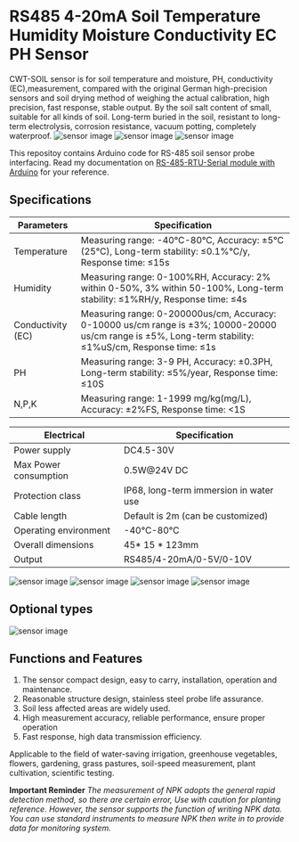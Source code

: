 # RS485 4-20mA Soil Temperature Humidity Moisture Conductivity EC PH Sensor
CWT-SOIL sensor is for soil temperature and moisture, PH, conductivity (EC),measurement, compared with the original German high-precision sensors and soil drying method of weighing the actual calibration, high precision, fast response, stable output. By the soil salt content of small, suitable for all kinds of soil. Long-term buried in the soil, resistant to long-term electrolysis, corrosion resistance, vacuum potting, completely waterproof.
![sensor image](https://ae01.alicdn.com/kf/Sed84b0234a19468eafec0b26d918705f9.jpg)
![sensor image](https://ae01.alicdn.com/kf/S566184c945674818ba35634f031a35f16.jpg)
![sensor image](https://ae01.alicdn.com/kf/Sc174b16225f74931b88e1473162fe338o.jpg)

This repositoy contains Arduino code for RS-485 soil sensor probe interfacing. Read my documentation on [RS-485-RTU-Serial module with Arduino](https://github.com/TronixLab/ModBus-RTU-Temperature-Humidity-SHT20-Sensor) for your reference.

## Specifications
|     Parameters    | Specification |
| ----------------- | ------------- |
| Temperature       | Measuring range: -40℃-80℃, Accuracy: ±5℃ (25℃), Long-term stability: ≤0.1%℃/y, Response time: ≤15s |
| Humidity          | Measuring range: 0-100%RH, Accuracy: 2% within 0-50%, 3% within 50-100%, Long-term stability: ≤1%RH/y, Response time: ≤4s |
| Conductivity (EC) | Measuring range: 0-200000us/cm, Accuracy: 0-10000 us/cm range is ±3%; 10000-20000 us/cm range is ±5%, Long-term stability: ≤1%uS/cm, Response time: ≤1s |
| PH                | Measuring range: 3-9 PH, Accuracy: ±0.3PH, Long-term stability: ≤5%/year, Response time: ≤10S |
| N,P,K             | Measuring range: 1-1999 mg/kg(mg/L), Accuracy: ±2%FS, Response time: <1S |

|        Electrical     |     Specification     |
| --------------------- | --------------------- |
| Power supply          | DC4.5-30V |
| Max Power consumption | 0.5W@24V DC |
| Protection class      | IP68, long-term immersion in water use |
| Cable length          | Default is 2m (can be customized) |
| Operating environment | -40℃-80℃ |
| Overall dimensions    | 45* 15 * 123mm |
| Output                |RS485/4-20mA/0-5V/0-10V |

![sensor image](https://ae01.alicdn.com/kf/Hdcec551bf4604c8d8e52c4b279565c65l.jpg)
![sensor image](https://ae01.alicdn.com/kf/S45c8e477b7e849b394f3130116e5730cv.png)
![sensor image](https://ae01.alicdn.com/kf/Ha085d27b63084ec8a803affa268861ebh.jpg)
![sensor image](https://ae01.alicdn.com/kf/S44f11d4e81e24c848d3f50262ad15ccfH.jpg)

## Optional types
![sensor image](https://ae01.alicdn.com/kf/H0a767a47117d4922956bc81c38e19dc73.png)

## Functions and Features
1. The sensor compact design, easy to carry, installation, operation and maintenance.
2. Reasonable structure design, stainless steel probe life assurance.
3. Soil less affected areas are widely used.
4. High measurement accuracy, reliable performance, ensure proper operation
5. Fast response, high data transmission efficiency.

Applicable to the field of water-saving irrigation, greenhouse vegetables, flowers, gardening, grass pastures, soil-speed measurement, plant cultivation, scientific testing.

**Important Reminder**
*The measurement of NPK adopts the general rapid detection method, so there are certain error, Use with caution for planting reference.
However, the sensor supports the function of writing NPK data. You can use standard instruments to measure NPK then write in to provide data for monitoring system.*

